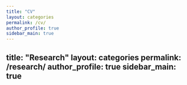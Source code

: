 ```yaml
---
title: "CV"
layout: categories
permalink: /cv/
author_profile: true
sidebar_main: true
---
```

title: "Research"
layout: categories
permalink: /research/
author_profile: true
sidebar_main: true
---
